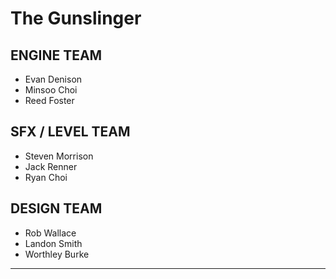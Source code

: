 # The Gunslinger

## ENGINE TEAM

- Evan Denison
- Minsoo Choi
- Reed Foster

## SFX / LEVEL TEAM

- Steven Morrison
- Jack Renner
- Ryan Choi

## DESIGN TEAM

- Rob Wallace
- Landon Smith
- Worthley Burke

---
